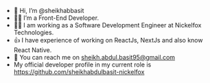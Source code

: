 - 👋 Hi, I’m @sheikhabbasit
- 🧑‍💻 I’m a Front-End Developer.
- 👨‍💻 I am working as a Software Development Engineer at Nickelfox Technologies.
- 👍 I have experience of working on ReactJs, NextJs and also know React Native.
- 💌 You can reach me on sheikh.abdul.basit95@gmail.com
- My official developer profile in my current role is https://github.com/sheikhabdulbasit-nickelfox

